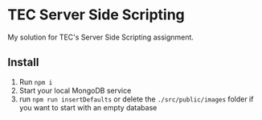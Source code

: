 # TEC Server Side Scripting

My solution for TEC's Server Side Scripting assignment.

## Install

1. Run `npm i`
2. Start your local MongoDB service
3. run `npm run insertDefaults` or delete the `./src/public/images` folder if you want to start with an empty database

